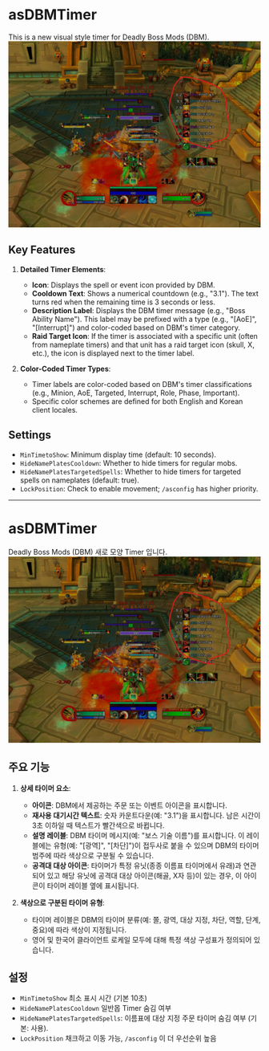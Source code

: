# asDBMTimer

This is a new visual style timer for Deadly Boss Mods (DBM).
![asDBMTimer](https://github.com/aspilla/asMOD/blob/main/.Pictures/asDBMTimer.jpg?raw=true)

## Key Features

1.  **Detailed Timer Elements**:
    *   **Icon**: Displays the spell or event icon provided by DBM.
    *   **Cooldown Text**: Shows a numerical countdown (e.g., "3.1"). The text turns red when the remaining time is 3 seconds or less.
    *   **Description Label**: Displays the DBM timer message (e.g., "Boss Ability Name"). This label may be prefixed with a type (e.g., "[AoE]", "[Interrupt]") and color-coded based on DBM's timer category.
    *   **Raid Target Icon**: If the timer is associated with a specific unit (often from nameplate timers) and that unit has a raid target icon (skull, X, etc.), the icon is displayed next to the timer label.

2.  **Color-Coded Timer Types**:
    *   Timer labels are color-coded based on DBM's timer classifications (e.g., Minion, AoE, Targeted, Interrupt, Role, Phase, Important).
    *   Specific color schemes are defined for both English and Korean client locales.


## Settings

*   `MinTimetoShow`: Minimum display time (default: 10 seconds).
*   `HideNamePlatesCooldown`: Whether to hide timers for regular mobs.
*   `HideNamePlatesTargetedSpells`: Whether to hide timers for targeted spells on nameplates (default: true).
*   `LockPosition`: Check to enable movement; `/asconfig` has higher priority.

---
# asDBMTimer

Deadly Boss Mods (DBM) 새로 모양 Timer 입니다.
![asDBMTimer](https://github.com/aspilla/asMOD/blob/main/.Pictures/asDBMTimer.jpg?raw=true)


## 주요 기능

1.  **상세 타이머 요소**:
    *   **아이콘**: DBM에서 제공하는 주문 또는 이벤트 아이콘을 표시합니다.
    *   **재사용 대기시간 텍스트**: 숫자 카운트다운(예: "3.1")을 표시합니다. 남은 시간이 3초 이하일 때 텍스트가 빨간색으로 바뀝니다.
    *   **설명 레이블**: DBM 타이머 메시지(예: "보스 기술 이름")를 표시합니다. 이 레이블에는 유형(예: "[광역]", "[차단]")이 접두사로 붙을 수 있으며 DBM의 타이머 범주에 따라 색상으로 구분될 수 있습니다.
    *   **공격대 대상 아이콘**: 타이머가 특정 유닛(종종 이름표 타이머에서 유래)과 연관되어 있고 해당 유닛에 공격대 대상 아이콘(해골, X자 등)이 있는 경우, 이 아이콘이 타이머 레이블 옆에 표시됩니다.

2.  **색상으로 구분된 타이머 유형**:
    *   타이머 레이블은 DBM의 타이머 분류(예: 쫄, 광역, 대상 지정, 차단, 역할, 단계, 중요)에 따라 색상이 지정됩니다.
    *   영어 및 한국어 클라이언트 로케일 모두에 대해 특정 색상 구성표가 정의되어 있습니다.


## 설정

* `MinTimetoShow` 최소 표시 시간 (기본 10초)
* `HideNamePlatesCooldown` 일반몹 Timer 숨김 여부
* `HideNamePlatesTargetedSpells`: 이름표에 대상 지정 주문 타이머 숨김 여부 (기본: 사용).
* `LockPosition` 채크하고 이동 가능, `/asconfig` 이 더 우선순위 높음